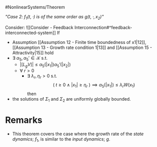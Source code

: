 #NonlinearSystems/Theorem

*"Case 2: $f_1(t,\cdot)$ is of the same order as $g(t,\cdot,x_2)$"*

Consider: ![[Consider - Feedback Interconnection#^feedback-interconnected-system]]
If 
- Assumption [[Assumption 12 - Finite time boundedness of x1|12]], [[Assumption 13 - Growth rate condition 1|13]] and [[Assumption 15 - Attractivity|15]] hold
- $\exists~\alpha_5,\alpha_5'\in\mathcal{K}$   s.t.
	- $|[L_gV]| \leq \alpha_5(|x_1|)\alpha_5'(|x_2|)$
	- $\forall ~r > 0$
		- $\exists~\lambda_r,\eta_r >0$  s.t.
	$$ (~t\geq0 ~\wedge~ |x_1|\geq \eta_r~) \implies \alpha_5(|x_1|)\leq\lambda_rW(x_1)$$
then
- the solutions of $\Sigma_1$ and $\Sigma_2$ are uniformly globally bounded.


# Remarks
- This theorem covers the case where the growth rate of the *state dynamics*; $f_1$, is similar to the *input dynamics*; $g$.